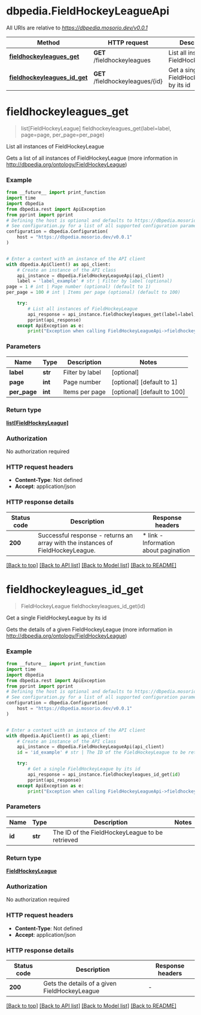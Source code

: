 # dbpedia.FieldHockeyLeagueApi

All URIs are relative to *https://dbpedia.mosorio.dev/v0.0.1*

Method | HTTP request | Description
------------- | ------------- | -------------
[**fieldhockeyleagues_get**](FieldHockeyLeagueApi.md#fieldhockeyleagues_get) | **GET** /fieldhockeyleagues | List all instances of FieldHockeyLeague
[**fieldhockeyleagues_id_get**](FieldHockeyLeagueApi.md#fieldhockeyleagues_id_get) | **GET** /fieldhockeyleagues/{id} | Get a single FieldHockeyLeague by its id


# **fieldhockeyleagues_get**
> list[FieldHockeyLeague] fieldhockeyleagues_get(label=label, page=page, per_page=per_page)

List all instances of FieldHockeyLeague

Gets a list of all instances of FieldHockeyLeague (more information in http://dbpedia.org/ontology/FieldHockeyLeague)

### Example

```python
from __future__ import print_function
import time
import dbpedia
from dbpedia.rest import ApiException
from pprint import pprint
# Defining the host is optional and defaults to https://dbpedia.mosorio.dev/v0.0.1
# See configuration.py for a list of all supported configuration parameters.
configuration = dbpedia.Configuration(
    host = "https://dbpedia.mosorio.dev/v0.0.1"
)


# Enter a context with an instance of the API client
with dbpedia.ApiClient() as api_client:
    # Create an instance of the API class
    api_instance = dbpedia.FieldHockeyLeagueApi(api_client)
    label = 'label_example' # str | Filter by label (optional)
page = 1 # int | Page number (optional) (default to 1)
per_page = 100 # int | Items per page (optional) (default to 100)

    try:
        # List all instances of FieldHockeyLeague
        api_response = api_instance.fieldhockeyleagues_get(label=label, page=page, per_page=per_page)
        pprint(api_response)
    except ApiException as e:
        print("Exception when calling FieldHockeyLeagueApi->fieldhockeyleagues_get: %s\n" % e)
```

### Parameters

Name | Type | Description  | Notes
------------- | ------------- | ------------- | -------------
 **label** | **str**| Filter by label | [optional] 
 **page** | **int**| Page number | [optional] [default to 1]
 **per_page** | **int**| Items per page | [optional] [default to 100]

### Return type

[**list[FieldHockeyLeague]**](FieldHockeyLeague.md)

### Authorization

No authorization required

### HTTP request headers

 - **Content-Type**: Not defined
 - **Accept**: application/json

### HTTP response details
| Status code | Description | Response headers |
|-------------|-------------|------------------|
**200** | Successful response - returns an array with the instances of FieldHockeyLeague. |  * link - Information about pagination <br>  |

[[Back to top]](#) [[Back to API list]](../README.md#documentation-for-api-endpoints) [[Back to Model list]](../README.md#documentation-for-models) [[Back to README]](../README.md)

# **fieldhockeyleagues_id_get**
> FieldHockeyLeague fieldhockeyleagues_id_get(id)

Get a single FieldHockeyLeague by its id

Gets the details of a given FieldHockeyLeague (more information in http://dbpedia.org/ontology/FieldHockeyLeague)

### Example

```python
from __future__ import print_function
import time
import dbpedia
from dbpedia.rest import ApiException
from pprint import pprint
# Defining the host is optional and defaults to https://dbpedia.mosorio.dev/v0.0.1
# See configuration.py for a list of all supported configuration parameters.
configuration = dbpedia.Configuration(
    host = "https://dbpedia.mosorio.dev/v0.0.1"
)


# Enter a context with an instance of the API client
with dbpedia.ApiClient() as api_client:
    # Create an instance of the API class
    api_instance = dbpedia.FieldHockeyLeagueApi(api_client)
    id = 'id_example' # str | The ID of the FieldHockeyLeague to be retrieved

    try:
        # Get a single FieldHockeyLeague by its id
        api_response = api_instance.fieldhockeyleagues_id_get(id)
        pprint(api_response)
    except ApiException as e:
        print("Exception when calling FieldHockeyLeagueApi->fieldhockeyleagues_id_get: %s\n" % e)
```

### Parameters

Name | Type | Description  | Notes
------------- | ------------- | ------------- | -------------
 **id** | **str**| The ID of the FieldHockeyLeague to be retrieved | 

### Return type

[**FieldHockeyLeague**](FieldHockeyLeague.md)

### Authorization

No authorization required

### HTTP request headers

 - **Content-Type**: Not defined
 - **Accept**: application/json

### HTTP response details
| Status code | Description | Response headers |
|-------------|-------------|------------------|
**200** | Gets the details of a given FieldHockeyLeague |  -  |

[[Back to top]](#) [[Back to API list]](../README.md#documentation-for-api-endpoints) [[Back to Model list]](../README.md#documentation-for-models) [[Back to README]](../README.md)

